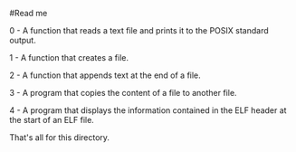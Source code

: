 #Read me

0 - A function that reads a text file and prints it to the POSIX standard output.

1 - A function that creates a file. 

2 - A function that appends text at the end of a file. 

3 - A program that copies the content of a file to another file. 

4 - A program that displays the information contained in the ELF header at the start of an ELF file.

That's all for this directory.
